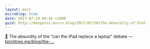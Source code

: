 ```yaml
---
layout: post
microblog: true
date: 2017-07-29 09:44 +1000
guid: http://desparoz.micro.blog/2017/07/28/the-absurdity-of.html
---
```

🔗 The absurdity of the “can the iPad replace a laptop” debate — [birchtree.me/blog/the-...](https://birchtree.me/blog/the-absurdity-of-the-can-the-ipad-replace-a-laptop-debate/)
